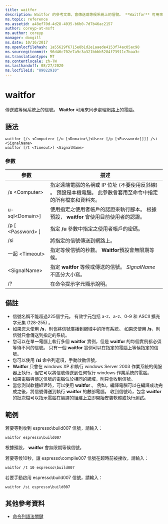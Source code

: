 ```yaml
---
title: waitfor
description: Waitfor 的參考文章，會傳送或等候系統上的信號。 **Waitfor** 可用來同步處理網路上的電腦。
ms.topic: reference
ms.assetid: a48ef70d-4d28-4035-b6b0-7d7b46ac2157
author: coreyp-at-msft
ms.author: coreyp
manager: dongill
ms.date: 10/16/2017
ms.openlocfilehash: 1a55629f6715e8b1d2e1aaede4153f74ac05ac98
ms.sourcegitcommit: 96d46c702e7a9c3a321bbbb5284f73911c7baa3c
ms.translationtype: MT
ms.contentlocale: zh-TW
ms.lasthandoff: 08/27/2020
ms.locfileid: "89022910"
---
```

# <a name="waitfor"></a>waitfor



傳送或等候系統上的信號。 **Waitfor** 可用來同步處理網路上的電腦。



## <a name="syntax"></a>語法

```
waitfor [/s <Computer> [/u [<Domain>\]<User> [/p [<Password>]]]] /si <SignalName>
waitfor [/t <Timeout>] <SignalName>
```

### <a name="parameters"></a>參數

|       參數       |                                                                                         描述                                                                                          |
|-----------------------|----------------------------------------------------------------------------------------------------------------------------------------------------------------------------------------------|
|    /s \<Computer>     | 指定遠端電腦的名稱或 IP 位址 (不要使用反斜線) 。 預設是本機電腦。 此參數會套用至命令中指定的所有檔案和資料夾。 |
| u-sql\<Domain>\]<User> |                              使用指定之使用者帳戶的認證來執行腳本。 根據預設， **waitfor** 會使用目前使用者的認證。                               |
|   /p [ \<Password> ]    |                                                    指定 **/u** 參數中指定之使用者帳戶的密碼。                                                     |
|          /si          |                                                                        將指定的信號傳送到網路上。                                                                        |
|     一起 \<Timeout>     |                                              指定等候信號的秒數。 **Waitfor**預設會無限期等候。                                               |
|     \<SignalName>     |                                                指定 **waitfor** 等候或傳送的信號。 *SignalName* 不區分大小寫。                                                 |
|          /?           |                                                                             在命令提示字元顯示說明。                                                                             |

## <a name="remarks"></a>備註

-   信號名稱不能超過225個字元。 有效字元包括 a-z、a-z、0-9 和 ASCII 擴充字元集 (128-255) 。
-   如果您未使用 **/s**，則會將信號廣播到網域中的所有系統。 如果您使用 **/s**，則信號只會傳送到指定的系統。
-   您可以在單一電腦上執行多個 **waitfor** 實例，但是 **waitfor** 的每個實例都必須等待不同的信號。 只有一個 **waitfor** 實例可以在指定的電腦上等候指定的信號。
-   您可以使用 **/si** 命令列選項，手動啟動信號。
-   **Waitfor** 只會在 windows XP 和執行 windows Server 2003 作業系統的伺服器上執行，但它可以將信號傳送到任何執行 windows 作業系統的電腦。
-   如果電腦與傳送信號的電腦位於相同的網域，則只會收到信號。
-   當您測試軟體組建時，可以使用 **waitfor** 。 例如，編譯電腦可以在編譯成功完成之後，將信號傳送到執行 **waitfor** 的數部電腦。 收到信號時，包含 **waitfor** 的批次檔可以指示電腦在編譯的組建上立即開始安裝軟體或執行測試。

## <a name="examples"></a>範例

若要等到收到 espresso\build007 信號，請輸入：
```
waitfor espresso\build007
```
根據預設， **waitfor** 會無限期等候信號。

若要等候10秒，讓 espresso\compile007 信號在超時前被接收，請輸入：
```
waitfor /t 10 espresso\build007
```
若要手動啟用 espresso\build007 信號，請輸入：
```
waitfor /si espresso\build007
```

## <a name="additional-references"></a>其他參考資料

- [命令列語法關鍵](command-line-syntax-key.md)